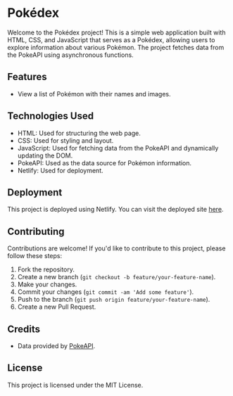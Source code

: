 # Pokédex

Welcome to the Pokédex project! This is a simple web application built with HTML, CSS, and JavaScript that serves as a Pokédex, allowing users to explore information about various Pokémon. The project fetches data from the PokeAPI using asynchronous functions.

## Features

- View a list of Pokémon with their names and images.

## Technologies Used

- HTML: Used for structuring the web page.
- CSS: Used for styling and layout.
- JavaScript: Used for fetching data from the PokeAPI and dynamically updating the DOM.
- PokeAPI: Used as the data source for Pokémon information.
- Netlify: Used for deployment.


## Deployment

This project is deployed using Netlify. You can visit the deployed site [here](https://nithin-simple-pokedex.netlify.app/).
## Contributing

Contributions are welcome! If you'd like to contribute to this project, please follow these steps:

1. Fork the repository.
2. Create a new branch (`git checkout -b feature/your-feature-name`).
3. Make your changes.
4. Commit your changes (`git commit -am 'Add some feature'`).
5. Push to the branch (`git push origin feature/your-feature-name`).
6. Create a new Pull Request.

## Credits

- Data provided by [PokeAPI](https://pokeapi.co/).

## License

This project is licensed under the MIT License.

